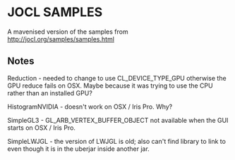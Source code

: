 # JOCL SAMPLES

A mavenised version of the samples from http://jocl.org/samples/samples.html

## Notes

Reduction - needed to change to use CL_DEVICE_TYPE_GPU otherwise the GPU reduce fails on OSX. Maybe because it was trying to use the CPU rather than an installed GPU?

HistogramNVIDIA - doesn't work on OSX / Iris Pro. Why?

SimpleGL3 - GL_ARB_VERTEX_BUFFER_OBJECT not available when the GUI starts on OSX / Iris Pro.

SimpleLWJGL - the version of LWJGL is old; also can't find library to link to even though it is in the uberjar inside another jar.

